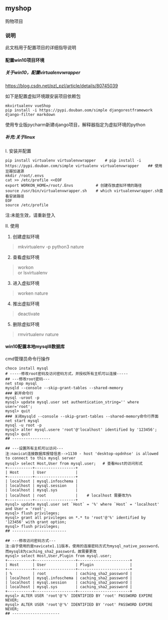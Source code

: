 ## myshop
购物项目

### 说明
此文档用于配置项目的详细指导说明

#### 配置win10项目环境
##### 关于win10，配置virtualenvwrapper
https://blog.csdn.net/pzl_pzl/article/details/80745039

如下是配置虚拟环境跟安装项目依赖包
```
mkvirtualenv vueShop
pip install -i https://pypi.douban.oom/simple djangorestframework django-filter markdown
```
使用专业版pycharm新建django项目，解释器指定为虚拟环境的python

##### 补充:关于linux
Ⅰ. 安装并配置
```
pip install virtualenv virtualenvwrapper    # pip install -i https://pypi.douban.com/simple virtualenv virtualenvwrapper    ## 使用豆瓣加速源
mkdir /root/.envs
cat >> /etc/profile <<EOF
export WORKON_HOME=/root/.Envs          # 创建存放虚拟环境的路径
source /usr/bin/virtualenvwrapper.sh    # which virtualenvwrapper.sh查看安装路径
EOF
source /etc/profile
```
注:未能生效，请重新登入

Ⅱ. 使用
1. 创建虚拟环境
> mkvirtualenv -p python3 nature

2. 查看虚拟环境
> workon     
or
> lsvirtualenv

3. 进入虚拟环境
> worken nature

4. 推出虚拟环境
> deactivate

5. 删除虚拟环境
> rmvirtualenv nature   

#### win10配置本地mysql8数据库
cmd管理员命令行操作
```
choco install mysql
# -----修改root密码及访问密码方式，并授权所有主机可以连接-----
## ---修改root密码---
net stop mysql
mysqld --console --skip-grant-tables --shared-memory 
### 新开命令行
mysql -uroot -p
mysql> update mysql.user set authentication_string='' where user='root';
mysql> quit
### 关闭mysqld --console --skip-grant-tables --shared-memory命令行界面
net start mysql
mysql -u root -p
mysql> alter mysql.usere 'root'@'localhost' identified by '123456';
mysql> quit
## -----------------

## ---设置所有主机可以访问---
注:navicat连接数据库报错信息-->1130 - host 'desktop-opdnhse' is allowed to connect to this mysql server
mysql> select Host,User from mysql.user;   # 查看Host的访问形式
+-----------+------------------+
| Host      | User             |
+-----------+------------------+
| localhost | mysql.infoschema |
| localhost | mysql.session    |
| localhost | mysql.sys        |
| localhost | root             |    # localhost 需要改为%
+-----------+------------------+
mysql> update mysql.user set `Host` = '%' where `Host` = 'localhost' and User = 'root';
mysql> flush privileges;
mysql> grant all privileges on *.* to 'root'@'%' identified by '123456' with grant option;
mysql> flush privileges;
## ------------------------

## ---修改访问密码方式---
注:由于使用的是navicate1.11版本，使用的连接密码方式为mysql_native_password，而mysql8为caching_sha2_password，故需要更改
mysql> select Host,User,Plugin from mysql.user;
+-----------+------------------+-----------------------+
| Host      | User             | Plugin                |
+-----------+------------------+-----------------------+
| %         | root             | caching_sha2_password |
| localhost | mysql.infoschema | caching_sha2_password |
| localhost | mysql.session    | caching_sha2_password |
| localhost | mysql.sys        | caching_sha2_password |
+-----------+------------------+-----------------------+
mysql> ALTER USER 'root'@'%' IDENTIFIED BY 'root' PASSWORD EXPIRE NEVER;
mysql> ALTER USER 'root'@'%' IDENTIFIED BY 'root' PASSWORD EXPIRE NEVER;
## ---------------------
```

